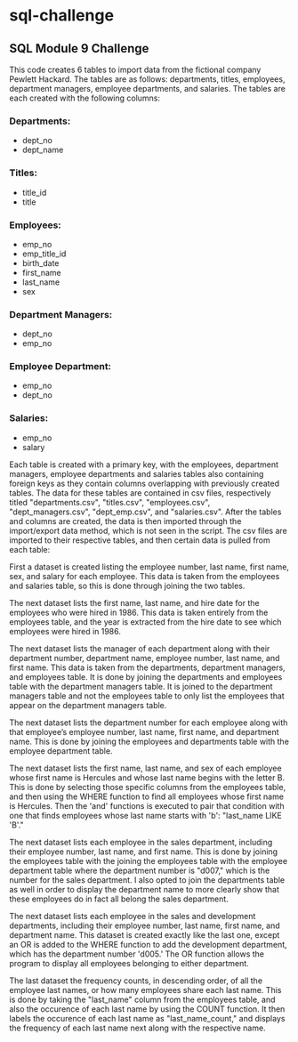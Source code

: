 # sql-challenge
## SQL Module 9 Challenge
This code creates 6 tables to import data from the fictional company Pewlett Hackard. The tables are as follows: departments, titles, employees, department managers, employee departments, and salaries. The tables are each created with the following columns:
### Departments:
  - dept_no
  - dept_name
### Titles:
  - title_id
  - title 
### Employees:
  - emp_no
  - emp_title_id
  - birth_date
  - first_name
  - last_name
  - sex
### Department Managers:
  - dept_no
  - emp_no
### Employee Department:
  - emp_no
  - dept_no
### Salaries:
  - emp_no
  - salary
    
Each table is created with a primary key, with the employees, department managers, employee departments and salaries tables also containing foreign keys as they contain columns overlapping with previously created tables.  The data for these tables are contained in csv files, respectively titled "departments.csv", "titles.csv", "employees.csv", "dept_managers.csv", "dept_emp.csv", and "salaries.csv". After the tables and columns are created, the data is then imported through the import/export data method, which is not seen in the script. The csv files are imported to their respective tables, and then certain data is pulled from each table:

First a dataset is created listing the employee number, last name, first name, sex, and salary for each employee. This data is taken from the employees and salaries table, so this is done through joining the two tables.

The next dataset lists the first name, last name, and hire date for the employees who were hired in 1986. This data is taken entirely from the employees table, and the year is extracted from the hire date to see which employees were hired in 1986.

The next dataset lists the manager of each department along with their department number, department name, employee number, last name, and first name. This data is taken from the departments, department managers, and employees table. It is done by joining the departments and employees table with the department managers table. It is joined to the department managers table and not the employees table to only list the employees that appear on the department managers table.

The next dataset lists the department number for each employee along with that employee’s employee number, last name, first name, and department name. This is done by joining the employees and departments table with the employee department table.

The next dataset lists the first name, last name, and sex of each employee whose first name is Hercules and whose last name begins with the letter B. This is done by selecting those specific columns from the employees table, and then using the WHERE function to find all employees whose first name is Hercules. Then the 'and' functions is executed to pair that condition with one that finds employees whose last name starts with 'b': "last_name LIKE 'B'."

The next dataset lists each employee in the sales department, including their employee number, last name, and first name. This is done by joining the employees table with the joining the employees table with the employee department table where the department number is "d007," which is the number for the sales department. I also opted to join the departments table as well in order to display the department name to more clearly show that these employees do in fact all belong the sales department.

The next dataset lists each employee in the sales and development departments, including their employee number, last name, first name, and department name. This dataset is created exactly like the last one, except an OR is added to the WHERE function to add the development department, which has the department number 'd005.' The OR function allows the program to display all employees belonging to either department.

The last dataset the frequency counts, in descending order, of all the employee last names, or how many employees share each last name. This is done by taking the "last_name" column from the employees table, and also the occurence of each last name by using the COUNT function. It then labels the occurence of each last name as "last_name_count," and displays the frequency of each last name next along with the respective name.
